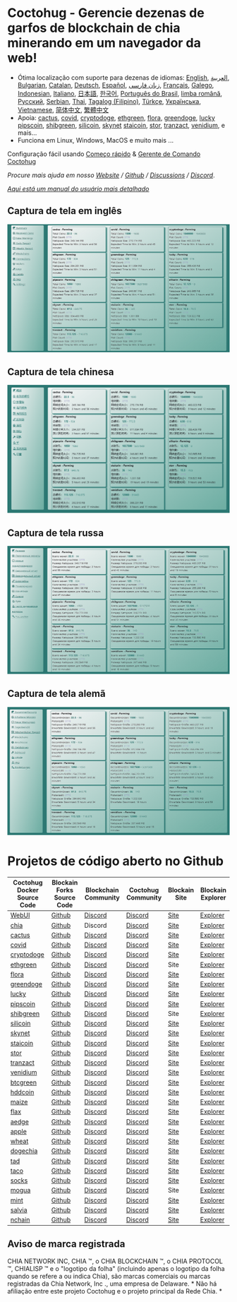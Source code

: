 # Coctohug - Gerencie dezenas de garfos de blockchain de chia minerando em um navegador da web!
- Ótima localização com suporte para dezenas de idiomas: [English](./readme_en.md), [العربية](./readme_ar.md), [Bulgarian](./readme_bg.md), [Catalan](./readme_ca.md), [Deutsch](./readme_de.md), [Español](./readme_es.md), [زبان فارسی](./readme_fa.md), [Français](./readme_fr.md), [Galego](./readme_gl.md), [Indonesian](./readme_id.md), [Italiano](./readme_it.md), [日本語](./readme_ja.md), [한국어](./readme_ko.md), [Português do Brasil](./readme_pt.md), [limba română](./readme_ro.md), [Русский](./readme_ru.md), [Serbian](./readme_sr.md), [Thai](./readme_th.md), [Tagalog (Filipino)](./readme_tl.md), [Türkçe](./readme_tr.md), [Українська](./readme_uk.md), [Vietnamese](./readme_vi.md), [简体中文](./readme_zh-CN.md), [繁體中文](./readme_zh-TW.md)
- Apoia: [cactus](https://github.com/raingggg/coctohug-cactus), [covid](https://github.com/raingggg/coctohug-covid), [cryptodoge](https://github.com/raingggg/coctohug-cryptodoge), [ethgreen](https://github.com/raingggg/coctohug-ethgreen), [flora](https://github.com/raingggg/coctohug-flora), [greendoge](https://github.com/raingggg/coctohug-greendoge), [lucky](https://github.com/raingggg/coctohug-lucky) [pipscoin](https://github.com/raingggg/coctohug-pipscoin), [shibgreen](https://github.com/raingggg/coctohug-shibgreen), [silicoin](https://github.com/raingggg/coctohug-silicoin), [skynet](https://github.com/raingggg/coctohug-skynet) [staicoin](https://github.com/raingggg/coctohug-staicoin), [stor](https://github.com/raingggg/coctohug-stor), [tranzact](https://github.com/raingggg/coctohug-tranzact), [venidium](https://github.com/raingggg/coctohug-venidium), e mais...
- Funciona em Linux, Windows, MacOS e muito mais ...

Configuração fácil usando [Começo rápido](https://www.coctohug.xyz/) & [Gerente de Comando Coctohug](../ccm/ccm_pt.md)

*Procure mais ajuda em nosso [Website](https://www.coctohug.xyz/) / [Github](https://github.com/raingggg/coctohug) / [Discussions](https://github.com/raingggg/coctohug/discussions) / [Discord](https://discord.com/invite/RcVpCw3ef7)*.

*[Aqui está um manual do usuário mais detalhado](../wiki/wiki_pt.md)*


## Captura de tela em inglês
![English](../../images/coctohug-summary-en-min.png)

## Captura de tela chinesa
![Chinese](../../images/coctohug-summary-cn-min.png)

## Captura de tela russa
![Russian](../../images/coctohug-summary-russian-min.png)

## Captura de tela alemã
![German](../../images/coctohug-summary-german-min.png)


# Projetos de código aberto no Github
| Coctohug Docker Source Code  | Blockain Forks Source Code  | Blockchain Community  | Coctohug Community  | Blockain Site  | Blockain Explorer  |
| ----------- | ----------- | ----------- | ----------- | ----------- | ----------- |
| [WebUI](https://github.com/raingggg/coctohug/tree/main/dockers/coctohug-web-docker) | [Github](https://github.com/raingggg/coctohug-web)  | [Discord](https://discord.com/invite/RcVpCw3ef7) | [Discord](https://discord.com/invite/RcVpCw3ef7) | [Site](https://www.coctohug.xyz/) | [Explorer](https://www.coctohug.xyz/)|
| [chia](https://github.com/raingggg/coctohug/tree/main/dockers/coctohug-chia) | [Github ](https://github.com/Chia-Network/chia-blockchain)  | Discord | [Discord](https://discord.com/invite/RcVpCw3ef7) | [Site](https://www.chia.net/) | [Explorer](https://alltheblocks.net/)|
| [cactus](https://github.com/raingggg/coctohug/tree/main/dockers/coctohug-cactus) | [Github ](https://github.com/Cactus-Network/cactus-blockchain)  | [Discord ](https://discord.gg/VAu4VfVkwg)  | [Discord](https://discord.com/invite/RcVpCw3ef7) | [Site](https://www.cactus-network.net/) | [Explorer](https://alltheblocks.net/)|
| [covid](https://github.com/raingggg/coctohug/tree/main/dockers/coctohug-covid) | [Github](https://github.com/pinksheetscrypto/covid-blockchain) | [Discord](https://discord.gg/5mFKC6DbXa) | [Discord](https://discord.com/invite/RcVpCw3ef7) | [Site](https://www.pinksheetscrypto.com/) | [Explorer](https://alltheblocks.net/)|
| [cryptodoge](https://github.com/raingggg/coctohug/tree/main/dockers/coctohug-cryptodoge) | [Github](https://github.com/CryptoDoge-Network/cryptodoge) | [Discord](https://discord.gg/fRBK4chVds) | [Discord](https://discord.com/invite/RcVpCw3ef7) | [Site](http://cryptodoge.cc/) | [Explorer](https://alltheblocks.net/)|
| [ethgreen](https://github.com/raingggg/coctohug/tree/main/dockers/coctohug-ethgreen) | [Github](https://github.com/ethgreen/ethgreen-blockchain) | [Discord](https://discord.gg/Fg9rZHRdcj) | [Discord](https://discord.com/invite/RcVpCw3ef7) | Site | [Explorer](https://alltheblocks.net/)|
| [flora](https://github.com/raingggg/coctohug/tree/main/dockers/coctohug-flora) | [Github](https://github.com/Flora-Network/flora-blockchain) | [Discord](https://discord.gg/GvwQhW4Yk3) | [Discord](https://discord.com/invite/RcVpCw3ef7) | [Site](http://floracoin.farm/) | [Explorer](https://alltheblocks.net/)|
| [greendoge](https://github.com/raingggg/coctohug/tree/main/dockers/coctohug-greendoge) | [Github](https://github.com/GreenDoge-Network/greendoge-blockchain) | [Discord](https://discord.gg/XmkZAMn8kj) | [Discord](https://discord.com/invite/RcVpCw3ef7) | [Site](https://greendoge.dog/) | [Explorer](https://alltheblocks.net/)|
| [lucky](https://github.com/raingggg/coctohug/tree/main/dockers/coctohug-lucky) | [Github](https://github.com/dream80/lucky-blockchain) | [Discord](https://discord.gg/pgdj4snppb) | [Discord](https://discord.com/invite/RcVpCw3ef7) | [Site](https://www.luckysix.top/) | [Explorer](https://alltheblocks.net/)|
| [pipscoin](https://github.com/raingggg/coctohug/tree/main/dockers/coctohug-pipscoin) | [Github](https://github.com/Pipscoin-Network/pipscoin-blockchain) | [Discord](https://discord.gg/T8taazt7Pf) | [Discord](https://discord.com/invite/RcVpCw3ef7) | [Site](https://www.pipscoin.net/) | [Explorer](https://alltheblocks.net/)|
| [shibgreen](https://github.com/raingggg/coctohug/tree/main/dockers/coctohug-shibgreen) | [Github](https://github.com/BTCgreen-Network/shibgreen-blockchain) | [Discord](https://discord.gg/PCyTa4CNx4) | [Discord](https://discord.com/invite/RcVpCw3ef7) | Site | [Explorer](https://alltheblocks.net/)|
| [silicoin](https://github.com/raingggg/coctohug/tree/main/dockers/coctohug-silicoin) | [Github](https://github.com/silicoin-network/silicoin-blockchain) | [Discord](https://discord.gg/p7GYjnUJdz) | [Discord](https://discord.com/invite/RcVpCw3ef7) | [Site](https://www.silicoin.cc/) | [Explorer](https://alltheblocks.net/)|
| [skynet](https://github.com/raingggg/coctohug/tree/main/dockers/coctohug-skynet) | [Github](https://github.com/SkynetNetwork/skynet-blockchain) | [Discord](https://discord.gg/8atUub5E5h) | [Discord](https://discord.com/invite/RcVpCw3ef7) | [Site](https://skynet-network.org/) | [Explorer](https://alltheblocks.net/)|
| [staicoin](https://github.com/raingggg/coctohug/tree/main/dockers/coctohug-staicoin) | [Github](https://github.com/STATION-I/staicoin-blockchain) | [Discord](https://discord.gg/7MhBBGaB3d) | [Discord](https://discord.com/invite/RcVpCw3ef7) | [Site](https://www.station-i.de/stai) | [Explorer](https://alltheblocks.net/)|
| [stor](https://github.com/raingggg/coctohug/tree/main/dockers/coctohug-stor) | [Github](https://github.com/Stor-Network/stor-blockchain) | [Discord](https://discord.gg/eXMCYDA3Xe) | [Discord](https://discord.com/invite/RcVpCw3ef7) | [Site](https://stor.network/) | [Explorer](https://alltheblocks.net/)|
| [tranzact](https://github.com/raingggg/coctohug/tree/main/dockers/coctohug-tranzact) | [Github](https://github.com/Tranzact-Network/tranzact-blockchain) | [Discord](https://discord.gg/XvvaamXuuF) | [Discord](https://discord.com/invite/RcVpCw3ef7) | [Site](https://tranzact.network/) | [Explorer](https://alltheblocks.net/)|
| [venidium](https://github.com/raingggg/coctohug/tree/main/dockers/coctohug-venidium) | [Github](https://github.com/Venidium-Network/venidium-blockchain) | [Discord](https://discord.gg/VsA7MX8awj) | [Discord](https://discord.com/invite/RcVpCw3ef7) | [Site](https://venidium.io/) | [Explorer](https://alltheblocks.net/)|
| [btcgreen](https://github.com/raingggg/coctohug/tree/main/dockers/coctohug-btcgreen) | [Github](https://github.com/BTCgreen-Network/btcgreen-blockchain) | [Discord](https://discord.gg/PKr7BcaWvx) | [Discord](https://discord.com/invite/RcVpCw3ef7) | [Site](https://www.btcgreen.us/) | [Explorer](https://alltheblocks.net/)|
| [hddcoin](https://github.com/raingggg/coctohug/tree/main/dockers/coctohug-hddcoin) | [Github](https://github.com/HDDcoin-Network/hddcoin-blockchain) | [Discord](https://discord.gg/ZTtQ9922zp) | [Discord](https://discord.com/invite/RcVpCw3ef7) | [Site](https://hddcoin.org/) | [Explorer](https://alltheblocks.net/)|
| [maize](https://github.com/raingggg/coctohug/tree/main/dockers/coctohug-maize) | [Github](https://github.com/Maize-Network/maize-blockchain) | [Discord](https://discord.gg/9GWRKHjTec) | [Discord](https://discord.com/invite/RcVpCw3ef7) | [Site](https://maize.farm/) | [Explorer](https://alltheblocks.net/)|
| [flax](https://github.com/raingggg/coctohug/tree/main/dockers/coctohug-flax) | [Github](https://github.com/Flax-Network/flax-blockchain) | [Discord](https://discord.gg/y3KqSdw8v2) | [Discord](https://discord.com/invite/RcVpCw3ef7) | [Site](https://flaxnetwork.org/) | [Explorer](https://alltheblocks.net/)|
| [aedge](https://github.com/raingggg/coctohug/tree/main/dockers/coctohug-aedge) | [Github](https://github.com/AedgeCoin/aedge-blockchain) | [Discord](https://discord.gg/m569ExDwXY) | [Discord](https://discord.com/invite/RcVpCw3ef7) | [Site](https://aedgecoin.com/) | [Explorer](https://alltheblocks.net/)|
| [apple](https://github.com/raingggg/coctohug/tree/main/dockers/coctohug-apple) | [Github](https://github.com/Apple-Network/apple-blockchain) | [Discord](https://discord.com/invite/RcVpCw3ef7) | [Discord](https://discord.com/invite/RcVpCw3ef7) | [Site](https://applecoin.in/) | [Explorer](https://alltheblocks.net/)|
| [wheat](https://github.com/raingggg/coctohug/tree/main/dockers/coctohug-wheat) | [Github](https://github.com/wheatnetwork/wheat-blockchain) | [Discord](https://discord.gg/rfYzrmqQTP) | [Discord](https://discord.com/invite/RcVpCw3ef7) | [Site](http://wheat.network/) | [Explorer](https://alltheblocks.net/)|
| [dogechia](https://github.com/raingggg/coctohug/tree/main/dockers/coctohug-dogechia) | [Github](https://github.com/DogeChia/doge-chia) | [Discord](https://discord.gg/ht3v4PYTyc) | [Discord](https://discord.com/invite/RcVpCw3ef7) | [Site](https://dogechia.org/) | [Explorer](https://alltheblocks.net/)|
| [tad](https://github.com/raingggg/coctohug/tree/main/dockers/coctohug-tad) | [Github](https://github.com/Tad-Network/tad-blockchain) | [Discord](https://discord.gg/vnxnXDZwTN) | [Discord](https://discord.com/invite/RcVpCw3ef7) | [Site](https://tadcoin.xyz/) | [Explorer](https://alltheblocks.net/)|
| [taco](https://github.com/raingggg/coctohug/tree/main/dockers/coctohug-taco) | [Github](https://github.com/Taco-Network/taco-blockchain) | [Discord](https://discord.gg/XRdzSyv5U9) | [Discord](https://discord.com/invite/RcVpCw3ef7) | [Site](https://taconetwork.net/) | [Explorer](https://alltheblocks.net/)|
| [socks](https://github.com/raingggg/coctohug/tree/main/dockers/coctohug-socks) | [Github](https://bitbucket.org/Socks-Network/socks-blockchain/src/main/) | [Discord](https://discord.gg/yteqP7PDTd) | [Discord](https://discord.com/invite/RcVpCw3ef7) | [Site](http://socks.works/) | [Explorer](https://alltheblocks.net/)|
| [mogua](https://github.com/raingggg/coctohug/tree/main/dockers/coctohug-mogua) | [Github](https://github.com/mogua-network/mogua-blockchain) | [Discord](https://discord.gg/G3eEamXY6T) | [Discord](https://discord.com/invite/RcVpCw3ef7) | Site | [Explorer](https://alltheblocks.net/)|
| [mint](https://github.com/raingggg/coctohug/tree/main/dockers/coctohug-mint) | [Github](https://github.com/MintNetwork/mint-blockchain) | [Discord](https://discord.gg/mR5DZ4yCRZ) | [Discord](https://discord.com/invite/RcVpCw3ef7) | [Site](https://mintnet.work/) | [Explorer](https://alltheblocks.net/)|
| [salvia](https://github.com/raingggg/coctohug/tree/main/dockers/coctohug-salvia) | [Github](https://github.com/Salvia-Network/salvia-blockchain) | [Discord](https://discord.gg/C9yHnxUkwd) | [Discord](https://discord.com/invite/RcVpCw3ef7) | [Site](https://salvianetwork.net/) | [Explorer](https://alltheblocks.net/)|
| [nchain](https://github.com/raingggg/coctohug/tree/main/dockers/coctohug-nchain) | [Github](https://gitee.com/ext9/ext9-blockchain) | [Discord](https://discord.gg/AdwYxxVnas) | [Discord](https://discord.com/invite/RcVpCw3ef7) | [Site](http://n-chain.org/) | [Explorer](https://alltheblocks.net/)|


## Aviso de marca registrada
CHIA NETWORK INC, CHIA ™, o CHIA BLOCKCHAIN ​​™, o CHIA PROTOCOL ™, CHIALISP ™ e o &#34;logotipo da folha&#34; (incluindo apenas o logotipo da folha quando se refere a ou indica Chia), são marcas comerciais ou marcas registradas da Chia Network, Inc ., uma empresa de Delaware. * Não há afiliação entre este projeto Coctohug e o projeto principal da Rede Chia. *
